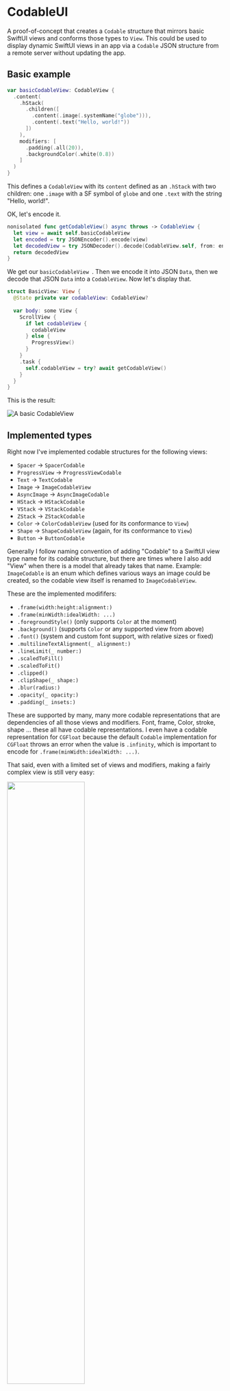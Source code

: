 # CodableUI

A proof-of-concept that creates a `Codable` structure that mirrors basic SwiftUI views and conforms those types to `View`. This could be used to display dynamic SwiftUI views in an app via a `Codable` JSON structure from a remote server without updating the app.

## Basic example

``` swift
var basicCodableView: CodableView {
  .content(
    .hStack(
      .children([
        .content(.image(.systemName("globe"))),
        .content(.text("Hello, world!"))
      ])
    ),
    modifiers: [
      .padding(.all(20)),
      .backgroundColor(.white(0.8))
    ]
  )
}
```

This defines a `CodableView` with its `content` defined as an `.hStack` with two children: one `.image` with a SF symbol of `globe` and one `.text` with the string "Hello, world!".

OK, let's encode it.

```swift
nonisolated func getCodableView() async throws -> CodableView {
  let view = await self.basicCodableView
  let encoded = try JSONEncoder().encode(view)
  let decodedView = try JSONDecoder().decode(CodableView.self, from: encoded)
  return decodedView
}
```

We get our `basicCodableView `. Then we encode it into JSON `Data`, then we decode that JSON `Data` into a `CodableView`. Now let's display that.

```swift
struct BasicView: View {
  @State private var codableView: CodableView?
  
  var body: some View {
    ScrollView {
      if let codableView {
        codableView
      } else {
        ProgressView()
      }
    }
    .task {
      self.codableView = try? await getCodableView()
    }
  }
}
```

This is the result:

![A basic CodableView](images/BasicView.png)

## Implemented types

Right now I've implemented codable structures for the following views:

- `Spacer` → `SpacerCodable`
- `ProgressView` → `ProgressViewCodable`
- `Text` → `TextCodable`
- `Image` → `ImageCodableView`
- `AsyncImage` → `AsyncImageCodable`
- `HStack` → `HStackCodable`
- `VStack` → `VStackCodable`
- `ZStack` → `ZStackCodable`
- `Color` → `ColorCodableView` (used for its conformance to `View`)
- `Shape` → `ShapeCodableView` (again, for its conformance to `View`)
- `Button` → `ButtonCodable`

Generally I follow naming convention of adding "Codable" to a SwiftUI view type name for its codable structure, but there are times where I also add "View" when there is a model that already takes that name. Example: `ImageCodable` is an enum which defines various ways an image could be created, so the codable view itself is renamed to `ImageCodableView`. 

These are the implemented modififers:

- `.frame(width:height:alignment:)`
- `.frame(minWidth:idealWidth: ...)`
- `.foregroundStyle()` (only supports `Color` at the moment)
- `.background()` (supports `Color` or any supported view from above)
- `.font()` (system and custom font support, with relative sizes or fixed)
- `.multilineTextAlignment(_ alignment:)`
- `.lineLimit(_ number:)`
- `.scaledToFill()`
- `.scaledToFit()`
- `.clipped()`
- `.clipShape(_ shape:)` 
- `.blur(radius:)`
- `.opacity(_ opacity:)`
- `.padding(_ insets:)`

These are supported by many, many more codable representations that are dependencies of all those views and modifiers. Font, frame, Color, stroke, shape … these all have codable representations. I even have a codable representation for `CGFloat` because the default `Codable` implementation for `CGFloat` throws an error when the value is `.infinity`, which is important to encode for `.frame(minWidth:idealWidth: ...)`.

That said, even with a limited set of views and modifiers, making a fairly complex view is still very easy:

<img width="60%" src="images/ComplexView-Light.png">

## Advanced usage

### Color Scheme

The `ColorCodable` enum supports many different colors definitions. You can define a system color like `Color.pink` or `Color.green`. You can define a percentage of white that mirrors `Color(white:opacity)`. You can define a color with a hex string. You can define HSBA and RGBA colors. Since `ColorCodable` is an `indirect` enum, you can also define a dynamic color with light and dark `ColorCodable` values, like this:

```swift 
modifiers: [
  .foregroundColor(
    .dynamic(light: .system(.black), dark: .system(.white))
  )
]
```

This allows us to create views that can respond to the current `colorScheme` in the enviroment:

<img width="60%" src="images/ComplexView-Dark.png">

### `AsyncImage`

Since `AsyncImage` is mainly configured with a closure, this was tricky to implement in a static way. I decided that my corollary to `AsyncImage` should mimic the phases provided by `AsyncImage`'s `content` closure, providing ways to provide error and placeholder views and modifiers that will be applied to the image returned in the `content` closure.

```swift
.content(
  .asyncImage(
    .url(
      URL(string: "https://picsum.photos/400/600"),
      imageModifiers: [
        .scaledToFill
      ],
      errorView: .content(
        .image(.systemName("exclamationmark.triangle.fill"))
      ),
      placeholderView: .content(
        .zStack(
          .children(
            [
              .content(
                .color(.dynamic(light: .system(.black), dark: .system(.white))),
                modifiers: [.opacity(0.1)]
              ),
              .content(.progress),
            ]
          )
        )
      )
    )
    .resizable()
  ),
  modifiers: [
    .frame(.flexible(.maxWidth(.infinity))),
    .frame(.fixed(.height(300))),
    .clipShape(.roundedRectangle(cornerRadius: 10)),
  ]
)
```

This means we can specify any view we want for the error and placeholder states of the `AsyncImage` view:

<img width="60%" src="images/AsyncImage-Placeholder.png">
<img width="60%" src="images/AsyncImage-Error.png">

### `Button`

In order to use a `Button` in a static `Codable` representation, we have to abstract the idea of the button actions into an type that could can be intercepted by the non-codable view which displays the codable view. I do this with `ButtonActionCodable`, a simple wrapper for a non-optional `String` `name` property and an optional `String` `value` property. This gives you an idea of how you could send static codable views to an application with a pre-defined set of actions which the app could interpret into navigation or presentation of other views.

The actions are handled by an environment value with the type `@Sendable (ButtonActionCodable) async -> ()`. Using it in a non-codable view is simple:

```swift
@State private var buttonAction: ButtonActionCodable?

var body: some View {
  CodableView(
    content: .button(
      .action(
        .name("show_more"),
        label: .content(.text("Show more"))
      )
    )
  )
  .environment(\.codableButtonAction) { [$buttonAction] action  in
    $buttonAction.wrappedValue = action
  }
  .onChange(of: buttonAction) { old, new in
    // handle action
  }
}
```

## Example app

This project contains an example app showing a simple view and a complex view. Each `CodableView` is encoded into JSON and decoded from JSON before being displayed.

## Future

This being a proof-of-concept, I don't intend to turn this into full-fledged framework and maintain it. If you're interested in doing so, email: me at cam dot is. I think this would be very interesting to turn into a package for Vapor or other server-side Swift frameworks to provide server-driven UI to an app. A DSL based with `@resultBuilder` might even be possible to mirror SwiftUI's API from a server.

This proof-of-concept used a lot of a unlabeled associated values, resulting in keys like `_0, _1, _2`. If I were to continue working on this, I would label those associated values and document the schema so it could be reliably generated from non-Swift server languages.

## Thanks

Thanks to Noah Little for [his article on server-driven UI](https://medium.com/@noahlittle199/swiftui-server-driven-ui-with-enum-codable-synthesis-dbb26f7ea0bb) based on enum Codable synthesis. My original implementation type-erased all views with `AnyView`. This article was exactly what I needed to remind me of one of the best ways to encode polymorphic types in Swift: enums with associated values.

## Author

My name is Cam Hunt and you can find me on [Mastodon](https://hachyderm.io/@camhunt) and [Bluesky](https://bsky.app/profile/cam.is).
